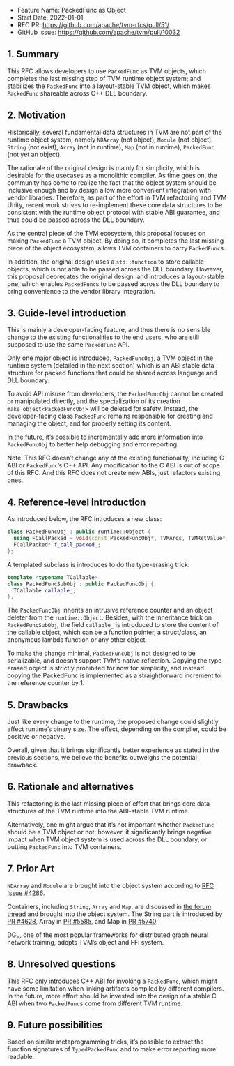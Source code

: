 - Feature Name: PackedFunc as Object
- Start Date: 2022-01-01
- RFC PR: https://github.com/apache/tvm-rfcs/pull/51/
- GitHub Issue: https://github.com/apache/tvm/pull/10032

## 1. Summary

This RFC allows developers to use `PackedFunc` as TVM objects, which completes the last missing step of TVM runtime object system; and stabilizes the `PackedFunc` into a layout-stable TVM object, which makes `PackedFunc` shareable across C++ DLL boundary.

## 2. Motivation

Historically, several fundamental data structures in TVM are not part of the runtime object system, namely `NDArray` (not object), `Module` (not object), `String` (not exist), `Array` (not in runtime), `Map` (not in runtime), `PackedFunc` (not yet an object).

The rationale of the original design is mainly for simplicity, which is desirable for the usecases as a monolithic compiler. As time goes on, the community has come to realize the fact that the object system should be inclusive enough and by design allow more convenient integration with vendor libraries. Therefore, as part of the effort in TVM refactoring and TVM Unity, recent work strives to re-implement these core data structures to be consistent with the runtime object protocol with stable ABI guarantee, and thus could be passed across the DLL boundary.

As the central piece of the TVM ecosystem, this proposal focuses on making `PackedFunc` a TVM object. By doing so, it completes the last missing piece of the object ecosystem, allows TVM containers to carry `PackedFunc`s.

In addition, the original design uses a `std::function` to store callable objects, which is not able to be passed across the DLL boundary. However, this proposal deprecates the original design, and introduces a layout-stable one, which enables `PackedFunc`s to be passed across the DLL boundary to bring convenience to the vendor library integration.


## 3. Guide-level introduction

This is mainly a developer-facing feature, and thus there is no sensible change to the existing functionalities to the end users, who are still supposed to use the same `PackedFunc` API.

Only one major object is introduced, `PackedFuncObj`, a TVM object in the runtime system (detailed in the next section) which is an ABI stable data structure for packed functions that could be shared across language and DLL boundary.

To avoid API misuse from developers, the `PackedFuncObj` cannot be created or manipulated directly, and the specialization of its creation `make_object<PackedFuncObj>` will be deleted for safety. Instead, the developer-facing class `PackedFunc` remains responsible for creating and managing the object, and for properly setting its content.

In the future, it’s possible to incrementally add more information into `PackedFuncObj` to better help debugging and error reporting.

Note: This RFC doesn’t change any of the existing functionality, including C ABI or `PackedFunc`’s C++ API. Any modification to the C ABI is out of scope of this RFC. And this RFC does not create new ABIs, just refactors existing ones.

## 4. Reference-level introduction

As introduced below, the RFC introduces a new class:

```C++
class PackedFuncObj : public runtime::Object {
  using FCallPacked = void(const PackedFuncObj*, TVMArgs, TVMRetValue*);
  FCallPacked* f_call_packed_;
};
```

A templated subclass is introduces to do the type-erasing trick:

```C++
template <typename TCallable>
class PackedFuncSubObj : public PackedFuncObj {
  TCallable callable_;
};
```

The `PackedFuncObj` inherits an intrusive reference counter and an object deleter from the `runtime::Object`. Besides, with the inheritance trick on `PackedFuncSubObj`, the field `callable_` is introduced to store the content of the callable object, which can be a function pointer, a struct/class, an anonymous lambda function or any other object. 

To make the change minimal, `PackedFuncObj` is not designed to be serializable, and doesn’t support TVM’s native reflection. Copying the type-erased object is strictly prohibited for now for simplicity, and instead copying the PackedFunc is implemented as a straightforward increment to the reference counter by 1.

## 5. Drawbacks

Just like every change to the runtime, the proposed change could slightly affect runtime’s binary size. The effect, depending on the compiler, could be positive or negative.

Overall, given that it brings significantly better experience as stated in the previous sections, we believe the benefits outweighs the potential drawback.

## 6. Rationale and alternatives

This refactoring is the last missing piece of effort that brings core data structures of the TVM runtime into the ABI-stable TVM runtime.

Alternatively, one might argue that it’s not important whether `PackedFunc` should be a TVM object or not; however, it significantly brings negative impact when TVM object system is used across the DLL boundary, or putting `PackedFunc` into TVM containers.

## 7. Prior Art

`NDArray` and `Module` are brought into the object system according to [RFC Issue #4286](https://github.com/apache/tvm/issues/4286).

Containers, including `String`, `Array` and `Map`, are discussed in [the forum thread](https://discuss.tvm.apache.org/t/discuss-runtime-array-containers-array-adt-string/4582?u=junrushao1994) and brought into the object system. The String part is introduced by [PR #4628](https://github.com/apache/tvm/pull/4628), Array in [PR #5585](https://github.com/apache/tvm/pull/5585), and Map in [PR #5740](https://github.com/apache/incubator-tvm/pull/5740).

DGL, one of the most popular frameworks for distributed graph neural network training, adopts TVM’s object and FFI system.

## 8. Unresolved questions

This RFC only introduces C++ ABI for invoking a `PackedFunc`, which might have some limitation when linking artifacts compiled by different compilers. In the future, more effort should be invested into the design of a stable C ABI when two `PackedFunc`s come from different TVM runtime.

## 9. Future possibilities

Based on similar metaprogramming tricks, it’s possible to extract the function signatures of `TypedPackedFunc` and to make error reporting more readable.
